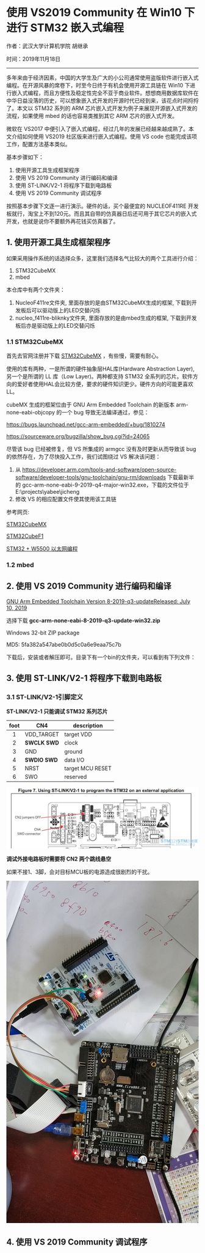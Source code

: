 # 使用 VS2019 Community 在 Win10 下进行 STM32 嵌入式编程

作者：武汉大学计算机学院 胡继承

时间：2019年11月18日

----


多年来由于经济因素，中国的大学生及广大的小公司通常使用盗版软件进行嵌入式编程。在开源风暴的席卷下，时至今日终于有机会使用开源工具链在 Win10 下进行嵌入式编程，而且方便性及稳定性完全不亚于商业软件。想想商用数据库软件在中华日益没落的历史，可以想象嵌入式开发的开源时代已经到来，该花点时间捋捋了。本文以 STM32 系列的 ARM 芯片嵌入式开发为例子来展现开源嵌入式开发的流程，如果使用 mbed 的话也容易类推到其它 ARM 芯片的嵌入式开发。

微软在 VS2017 中便引入了嵌入式编程，经过几年的发展已经越来越成熟了。本文介绍如何使用 VS2019 社区版来进行嵌入式编程。使用 VS code 也能完成该项工作，配置方法基本类似。

基本步骤如下：
1. 使用开源工具生成框架程序
2. 使用 VS 2019 Community 进行编码和编译
3. 使用 ST-LINK/V2-1 将程序下载到电路板
4. 使用 VS 2019 Community 调试程序

按照基本步骤下文逐一进行演示。硬件的话，买个最便宜的 NUCLEOF411RE 开发板就行，淘宝上不到120元。而且其自带的仿真器日后还可用于其它芯片的嵌入式开发，也就是说你不要额外再花钱买仿真器了。

## 1. 使用开源工具生成框架程序

如果采用操作系统的话选择众多，这里我们选择名气比较大的两个工具进行介绍：
1. STM32CubeMX
2. mbed

本仓库中有两个文件夹：
1. NucleoF411re文件夹, 里面存放的是由STM32CubeMX生成的框架, 下载到开发板后可以驱动版上的LED交替闪烁
2. nucleo_f411re-bliknky文件夹, 里面存放的是由mbed生成的框架, 下载到开发板后亦是驱动版上的LED交替闪烁


### 1.1 STM32CubeMX

首先去官网注册并下载
[STM32CubeMX](https://www.st.com/content/st_com/en/products/development-tools/software-development-tools/stm32-software-development-tools/stm32-configurators-and-code-generators/stm32cubemx.html)
，有些慢，需要有耐心。

使用的库有两种，一是所谓的硬件抽象层HAL库(Hardware Abstraction Layer), 另一个是所谓的 LL 库（Low Layer)。两种都支持 STM32 全系列的芯片。软件方向的爱好者使用HAL会比较方便，要求的硬件知识更少。硬件方向的可能更喜欢LL。

cubeMX 生成的框架位由于 GNU Arm Embedded Toolchain 的新版本 arm-none-eabi-objcopy 的一个 bug 导致无法编译通过，参见：

https://bugs.launchpad.net/gcc-arm-embedded/+bug/1810274

https://sourceware.org/bugzilla/show_bug.cgi?id=24065

尽管该 bug 已经被修复，但 VS 所集成的 armgcc 没有及时更新从而导致该 bug 的依然存在，为了尽快投入工作，我们试图绕过 VS 解决该问题：
1. 从 https://developer.arm.com/tools-and-software/open-source-software/developer-tools/gnu-toolchain/gnu-rm/downloads 下载最新半的 
gcc-arm-none-eabi-9-2019-q4-major-win32.exe，下载的文件位于 E:\projects\yabee\jicheng
2. 修改 VS 的相应配置文件使其使用该工具链

参考网页:

[STM32CubeMX](https://www.st.com/content/st_com/en/products/development-tools/software-development-tools/stm32-software-development-tools/stm32-configurators-and-code-generators/stm32cubemx.html)

[STM32CubeF1](https://www.st.com/content/st_com/en/products/embedded-software/mcu-mpu-embedded-software/stm32-embedded-software/stm32cube-mcu-mpu-packages/stm32cubef1.html)

[STM32 + W5500 以太网编程](https://app.yinxiang.com/shard/s60/nl/12379950/e98bb8b6-d929-42e3-9d56-d0eacda3ddce)



### 1.2 mbed




## 2. 使用 VS 2019 Community 进行编码和编译


[GNU Arm Embedded Toolchain Version 8-2019-q3-updateReleased: July 10, 2019](https://developer.arm.com/tools-and-software/open-source-software/developer-tools/gnu-toolchain/gnu-rm/downloads)

选择下载 **gcc-arm-none-eabi-8-2019-q3-update-win32.zip**

Windows 32-bit ZIP package

MD5: 5fa382a547abe0b0d5c0a6e9eaa75c7b


下载后，安装或者解压即可。目录下有一个bin的文件夹，可以看到有下列文件：



## 3. 使用 ST-LINK/V2-1 将程序下载到电路板


### 3.1 ST-LINK/V2-1引脚定义

**ST-LINK/V2-1 只能调试 STM32 系列芯片**
       
| foot | CN4 | description |
| :---: | --- | --- |
| 1 | VDD_TARGET | target VDD |
| 2 | **SWCLK SWD** | clock |
| 3 | GND | ground |
| 4 | **SWDIO SWD** | data I/O |
| 5 | NRST | target MCU RESET |
| 6 | SWO | reserved |

![ST-LINK_V2-1.png](ST-LINK_V2-1.png)

**调试外接电路板时需要将 CN2 两个跳线悬空**


如果不接1、3脚，会对目标MCU板的电源造成很剧烈的干扰。

![connOtherBoard.png](connOtherBoard.png)



## 4. 使用 VS 2019 Community 调试程序




